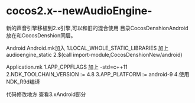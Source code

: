 # cocos2.x--newAudioEngine-
新的声音引擎移植到2.x引擎,可以和旧的混合使用
目录CocosDenshionAndroid放在和CocosDenshion同层。

Android 
Android.mk加入
1.LOCAL_WHOLE_STATIC_LIBRARIES  加上  audioengine_static
2.$(call import-module,CocosDenshionNew/android)

Application.mk
1.APP_CPPFLAGS  加上 -std=c++11
2.NDK_TOOLCHAIN_VERSION := 4.8
3.APP_PLATFORM := android-9
4.使用NDK_R9d编译

代码修改地方
查看3.xAndroid部分
